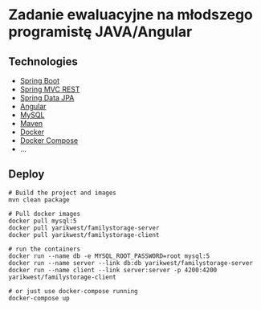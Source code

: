 # Zadanie ewaluacyjne na młodszego programistę JAVA/Angular


## Technologies

* [Spring Boot](http://projects.spring.io/spring-boot/)
* [Spring MVC REST](http://spring.io/guides/gs/rest-service/)
* [Spring Data JPA](http://projects.spring.io/spring-data-jpa/)
* [Angular](https://angular.io/)
* [MySQL](https://www.mysql.com/)
* [Maven](http://maven.apache.org/)
* [Docker](https://www.docker.com/)
* [Docker Compose](https://docs.docker.com/compose/)
* ...

## Deploy

```
# Build the project and images
mvn clean package

# Pull docker images
docker pull mysql:5 
docker pull yarikwest/familystorage-server
docker pull yarikwest/familystorage-client

# run the containers
docker run --name db -e MYSQL_ROOT_PASSWORD=root mysql:5
docker run --name server --link db:db yarikwest/familystorage-server
docker run --name client --link server:server -p 4200:4200 yarikwest/familystorage-client

# or just use docker-compose running
docker-compose up

```
